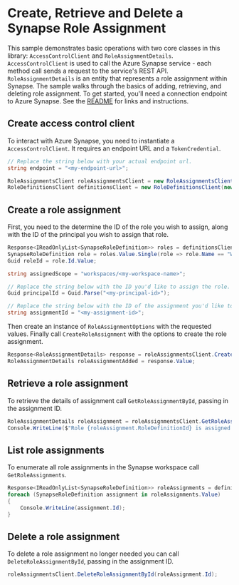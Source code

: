 # Create, Retrieve and Delete a Synapse Role Assignment

This sample demonstrates basic operations with two core classes in this library: `AccessControlClient` and `RoleAssignmentDetails`. `AccessControlClient` is used to call the Azure Synapse service - each method call sends a request to the service's REST API. `RoleAssignmentDetails` is an entity that represents a role assignment within Synapse. The sample walks through the basics of adding, retrieving, and deleting role assignment. To get started, you'll need a connection endpoint to Azure Synapse. See the [README](https://github.com/Azure/azure-sdk-for-net/blob/master/sdk/synapse/Azure.Analytics.Synapse.AccessControl/README.md) for links and instructions.

## Create access control client

To interact with Azure Synapse, you need to instantiate a `AccessControlClient`. It requires an endpoint URL and a `TokenCredential`.

```C# Snippet:CreateAccessControlClient
// Replace the string below with your actual endpoint url.
string endpoint = "<my-endpoint-url>";

RoleAssignmentsClient roleAssignmentsClient = new RoleAssignmentsClient(new Uri(endpoint), new DefaultAzureCredential());
RoleDefinitionsClient definitionsClient = new RoleDefinitionsClient(new Uri(endpoint), new DefaultAzureCredential());
```

## Create a role assignment

First, you need to the determine the ID of the role you wish to assign, along with the ID of the principal you wish to assign that role.

```C# Snippet:PrepCreateRoleAssignment
Response<IReadOnlyList<SynapseRoleDefinition>> roles = definitionsClient.ListRoleDefinitions();
SynapseRoleDefinition role = roles.Value.Single(role => role.Name == "Workspace Admin");
Guid roleId = role.Id.Value;

string assignedScope = "workspaces/<my-workspace-name>";

// Replace the string below with the ID you'd like to assign the role.
Guid principalId = Guid.Parse("<my-principal-id>");

// Replace the string below with the ID of the assignment you'd like to use.
string assignmentId = "<my-assignment-id>";
```

Then create an instance of `RoleAssignmentOptions` with the requested values. Finally call `CreateRoleAssignment` with the options to create the role assignment.

```C# Snippet:CreateRoleAssignment
Response<RoleAssignmentDetails> response = roleAssignmentsClient.CreateRoleAssignment (assignmentId, roleId, principalId, assignedScope);
RoleAssignmentDetails roleAssignmentAdded = response.Value;
```

## Retrieve a role assignment

To retrieve the details of assignment call `GetRoleAssignmentById`, passing in the assignment ID.

```C# Snippet:RetrieveRoleAssignment
RoleAssignmentDetails roleAssignment = roleAssignmentsClient.GetRoleAssignmentById(roleAssignmentAdded.Id);
Console.WriteLine($"Role {roleAssignment.RoleDefinitionId} is assigned to {roleAssignment.PrincipalId}.");
```

## List role assignments

To enumerate all role assignments in the Synapse workspace call `GetRoleAssignments`.

```C# Snippet:ListRoleAssignments
Response<IReadOnlyList<SynapseRoleDefinition>> roleAssignments = definitionsClient.ListRoleDefinitions();
foreach (SynapseRoleDefinition assignment in roleAssignments.Value)
{
    Console.WriteLine(assignment.Id);
}
```

## Delete a role assignment

To delete a role assignment no longer needed you can call `DeleteRoleAssignmentById`, passing in the assignment ID.

```C# Snippet:DeleteRoleAssignment
roleAssignmentsClient.DeleteRoleAssignmentById(roleAssignment.Id);
```
